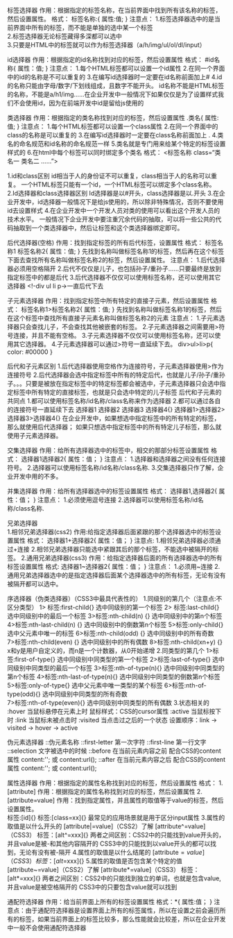 标签选择器       作用：根据指定的标签名称，在当前界面中找到所有该名称的标签，然后设置属性。
格式：
标签名称:{
              属性:值;
}
注意点：
1.标签选择器选中的是当前界面中所有的标签，而不能是单独的选中某一个标签    
2.标签选择器无论标签藏得多深都可以选中         
3.只要是HTML中的标签就可以作为标签选择器（a/h/img/ul/ol/dl/input）

id选择器   作用：根据指定的id名称找到对应的标签，然后设置属性
格式：
#id名称{
         属性：值;
}
注意点：
1.每个HTML标签都可以设置一个id属性
2.在同一个界面中的id的名称是不可以重复的
3.在编写id选择器时一定要在id名称前面加上#
4.id的名称只能由字母/数字/下划线组成，且数字不能开头。
id名称不能是HTML标签的名称，不能是a/h1/img……在企业开发中一般情况下如果仅仅是为了设置样式我们不会使用id，因为在前端开发中id是留给js使用的

类选择器     作用：根据指定的类名称找到对应的标签，然后设置属性
.类名{
         属性:值;
}
注意点：
1.每个HTML标签都可以设置一个class属性
2.在同一个界面中的class的名称是可以重复的
3.在编写id选择器时一定要在class名称前面加上   .
4.类名的命名规范和id名称的命名规范一样
5.类名就是专门用来给某个特定的标签设置样式的
6.在html中每个标签可以同时绑定多个类名
格式：
<标签名称 class=“类名一  类名二  ……”>


1.id和class区别
      id相当于人的身份证不可以重复，class相当于人的名称可以重复。
      一个HTML标签只能有一个id，一个HTML标签可以绑定多个class名称。
2.Id选择器和class选择器区别
Id选择器是以#开头，class选择器是以.开头
3.在企业开发中，id选择器一般情况下是给js使用的，所以除非特殊情况，否则不要使用id去设置样式
4.在企业开发中一个开发人员对类的使用可以看出这个开发人员的技术水平。
一般情况下企业开发中要注重冗余代码的抽取，可以将一些公共的代码抽取到一个类选择器中，然后让标签和这个类选择器绑定即可。


后代选择器(空格)    作用：找到指定标签的所有后代标签，设置属性
格式：
标签名称1  标签名称2{
           属性：值;
}
先找到名称叫做标签名称1的标签，然后再在这个标签下面去查找所有名称叫做标签名称2的标签，然后设置属性。
注意点：
1.后代选择器必须用空格隔开
2.后代不仅仅是儿子，也包括孙子/重孙子……只要最终是放到指定标签中的都是后代
3.后代选择器不仅仅可以使用标签名称，还可以使用其它选择器
<!-div     ul    li   p->一直后代下去





子元素选择器     作用：找到指定标签中所有特定的直接子元素，然后设置属性
格式：
标签名称1>标签名称2{
                  属性：值;
}
先找到名称叫做标签名称1的标签，然后在这个标签中查找所有直接子元素名称叫做标签名称2的元素
注意点：
1.子元素选择器只会查找儿子，不会查找其他被嵌套的标签。
2.子元素选择器之间需要用>符号连接，并且不能有空格。
3.子元素选择器不仅仅可以使用标签名称，还可以使用其它选择器。
4.子元素选择器可以通过>符号一直延续下去。
div>ul>li>p{
      color: #00000
}



后代和子元素区别
1.后代选择器使用空格作为连接符号，子元素选择器使用>作为连接符号
2.后代选择器会选中指定标签中所有的特定后代，也就是儿子/孙子/重孙子。。。只要是被放在指定标签中的特定标签都会被选中，子元素选择器只会选中指定标签中所有特定的直接标签，也就是只会选中特定的儿子标签
后代和子元素的共同点
1.都可以使用标签名称/id名称/class名称来作为选择器
2.都可以通过各自的连接符号一直延续下去
选择器1  选择器2  选择器3  选择器4{}
选择器1>选择器2>选择器3>选择器4{}
在企业开发中，如果想选中指定标签中的所有特定的标签，那么就使用后代选择器；
如果只想选中指定标签中的所有特定儿子标签，那么就使用子元素选择器。


交集选择器    作用：给所有选择器选中的标签中，相交的那部分标签设置属性
格式：
选择器1选择器2{
            属性：值；
}
注意点：
1.选择器和选择器之间没有任何连接符号。
2.选择器可以使用标签名称/id名称/class名称.
3.交集选择器只作了解，企业开发中用的不多。

并集选择器    作用：给所有选择器选中的标签设置属性
格式：
选择器1,选择器2{
            属性：值；
}
注意点：
1.必须使用逗号连接
2.选择器可以使用标签名称/id名称/class名称.

兄弟选择器  
1.相邻兄弟选择器(css2)    作用:给指定选择器后面紧跟的那个选择器选中的标签设置属性
格式：
选择器1+选择器2{
            属性：值；
}
注意点:
	1.相邻兄弟选择器必须通过+连接
	2.相邻兄弟选择器只能选中紧跟其后的那个标签，不能选中被隔开的标签。
2.通用兄弟选择器(css3)     作用：给指定选择器后面的所有选择器选中的所有标签设置属性
格式:
选择器1~选择器2{
                   属性：值；
}
注意点：
	1.必须用~连接
	2.通用兄弟选择器选中的是指定选择器后面某个选择器选中的所有标签，无论有没有被隔开都可以选中。

序选择器（伪类选择器）（CSS3中最具代表性的）
1.同级别的第几个（注意点:不区分类型）
       1> 标签:first-child{}     选中同级别的第一个标签
       2> 标签:last-child{}          选中同级别中的最后一个标签
       3>标签:nth-child(n) {}             选中同级别中的第n个标签
       4>标签:nth-last-child(n) {}        选中同级别中的倒数第n个标签
       5>标签:only-child{}       选中父元素中唯一的标签
         6>标签:nth-child(odd) {}     选中同级别中的所有奇数         
         7>标签:nth-child(even) {}         选中同级别中的所有偶数
            8>标签:nth-child(xn+y) {}       x和y是用户自定义的，而n是一个计数器，从0开始递增
2.同类型的第几个
        1>标签:first-of-type{}      选中同级别中同类型的第一个标签
        2>标签:last-of-type{}         选中同级别中同类型的最后一个标签
        3>标签:nth-of-type(n){}          选中同级别中同类型的第n个标签 
        4>标签:nth-last-of-type(n){}        选中同级别中同类型的倒数第n个标签
        5>标签:only-of-type{}        选中父元素中唯一类型的某个标签
        6>标签:nth-of-type(odd){}          选中同级别中同类型的所有奇数  
           7>标签:nth-of-type(even){}          选中同级别中同类型的所有偶数
3.状态相关的
	:hover     当鼠标悬停在元素上时     鼠标样式：CSS的cursor属性
	:active     当鼠标按下时
	:link        当鼠标未被点击时
	:visited   当点击过之后的一个状态
	设置顺序：link -> visited -> hover -> active

伪元素选择器
	::伪元素名称
		::first-letter   第一次字符
		::first-line    第一行文字
		::selection   文字被选中的时候
		::before     在当前元素内容之前    配合CSS的content属性
			content:'';  或 content:url();
		::after       在当前元素内容之后     配合CSS的content属性
			content:'';   或 content:url();
			

属性选择器   作用：根据指定的属性名称找到对应的标签，然后设置属性
格式： 1. [attribute]         作用：根据指定的属性名称找到对应的标签，然后设置属性
  2. [attribute=value]        作用：找到指定属性，并且属性的取值等于value的标签，然后设置属性。   
标签:[id]{}
标签:[class=xx]{}
最常见的应用场景就是用于区分input属性
3.属性的取值是以什么开头的
[attribute|=value]（CSS2）了解
[attribute^=value]（CSS3）      标签：[alt^=xxx]{}
两者之间区别：CSS2中的只能找到value开头的，并且value是被-和其他内容隔开的
CSS3中的只能找到以value开头的都可以找到，无论有没有被-隔开
4.属性的取值是以什么结尾的
[attribute$=value]（CSS3）      标签：[alt$=xxx]{}
5.属性的取值是否包含某个特定的值
[attribute~=value]（CSS2）了解
[attribute*=value]（CSS3）        标签：[alt*=xxx]{}
两者之间区别：CSS2中的只能找到独立的单词，也就是包含value,并且value是被空格隔开的
CSS3中的只要包含value就可以找到



通配符选择器      作用：给当前界面上所有的标签设置属性
格式：*{
       属性:值；
}
注意点：由于通配符选择器是设置界面上所有的标签属性，所以在设置之前会遍历所有的标签，如果当前界面上的标签比较多，那么性能就会比较差，所以在企业开发中一般不会使用通配符选择器
